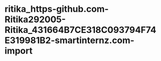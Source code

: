 # ritika_https-github.com-Ritika292005-Ritika_431664B7CE318C093794F74E319981B2-smartinternz.com-import